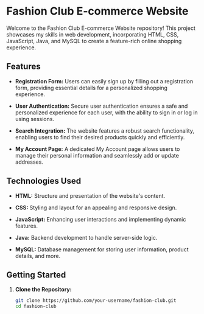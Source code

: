 # Fashion Club E-commerce Website

Welcome to the Fashion Club E-commerce Website repository! This project showcases my skills in web development, incorporating HTML, CSS, JavaScript, Java, and MySQL to create a feature-rich online shopping experience.

## Features

- **Registration Form:** Users can easily sign up by filling out a registration form, providing essential details for a personalized shopping experience.

- **User Authentication:** Secure user authentication ensures a safe and personalized experience for each user, with the ability to sign in or log in using sessions.

- **Search Integration:** The website features a robust search functionality, enabling users to find their desired products quickly and efficiently.

- **My Account Page:** A dedicated My Account page allows users to manage their personal information and seamlessly add or update addresses.

## Technologies Used

- **HTML:** Structure and presentation of the website's content.
  
- **CSS:** Styling and layout for an appealing and responsive design.

- **JavaScript:** Enhancing user interactions and implementing dynamic features.

- **Java:** Backend development to handle server-side logic.

- **MySQL:** Database management for storing user information, product details, and more.

## Getting Started

1. **Clone the Repository:**
   ```bash
   git clone https://github.com/your-username/fashion-club.git
   cd fashion-club
